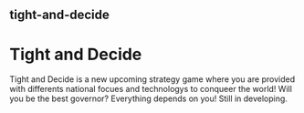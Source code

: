 ## tight-and-decide
# Tight and Decide
Tight and Decide is a new upcoming strategy game where you are provided with differents national focues and technologys to conqueer the world! Will
you be the best governor? Everything depends on you! Still in developing.
